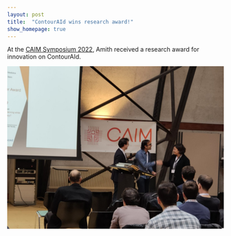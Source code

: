 ```yaml
---
layout: post
title:  "ContourAId wins research award!"
show_homepage: true
---
```


At the [CAIM Symposium 2022](https://www.caim.unibe.ch/about_us/news_and_events/review_caim_research_symposium/index_eng.html), Amith received a research award for innovation on ContourAId.

<div class="center-content">
<a href="https://x.com/MKugemann/status/1595754439700525057">
<img class="tweet" src="/assets/images/caim-innovation-award.jpeg" alt="Amith receiving the innovation award">
</a>
</div>